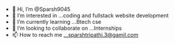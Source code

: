 - 👋 Hi, I’m @Sparsh9045
- 👀 I’m interested in ...coding and fullstack website development
- 🌱 I’m currently learning ...Btech cse
- 💞️ I’m looking to collaborate on ...Internships
- 📫 How to reach me ...sparshtripathi.3@gamil.com

<!---
Sparsh9045/Sparsh9045 is a ✨ special ✨ repository because its `README.md` (this file) appears on your GitHub profile.
You can click the Preview link to take a look at your changes.
--->
